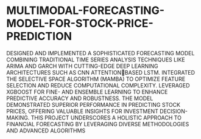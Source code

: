 # MULTIMODAL-FORECASTING-MODEL-FOR-STOCK-PRICE-PREDICTION

DESIGNED AND IMPLEMENTED A SOPHISTICATED FORECASTING MODEL COMBINING TRADITIONAL TIME SERIES ANALYSIS 
TECHNIQUES LIKE ARIMA AND GARCH WITH CUTTING-EDGE DEEP LEARNING ARCHITECTURES SUCH AS CNN ATTENTIONBASED LSTM. INTEGRATED THE SELECTIVE SPACE ALGORITHM (MAMBA) TO OPTIMIZE FEATURE SELECTION AND REDUCE 
COMPUTATIONAL COMPLEXITY. LEVERAGED XGBOOST FOR FINE- AND ENSEMBLE LEARNING TO ENHANCE PREDICTIVE 
ACCURACY AND ROBUSTNESS. THE MODEL DEMONSTRATED SUPERIOR PERFORMANCE IN PREDICTING STOCK PRICES,
OFFERING VALUABLE INSIGHTS FOR INVESTMENT DECISION-MAKING. THIS PROJECT UNDERSCORES A HOLISTIC APPROACH TO 
FINANCIAL FORECASTING BY LEVERAGING DIVERSE METHODOLOGIES AND ADVANCED ALGORITHMS

